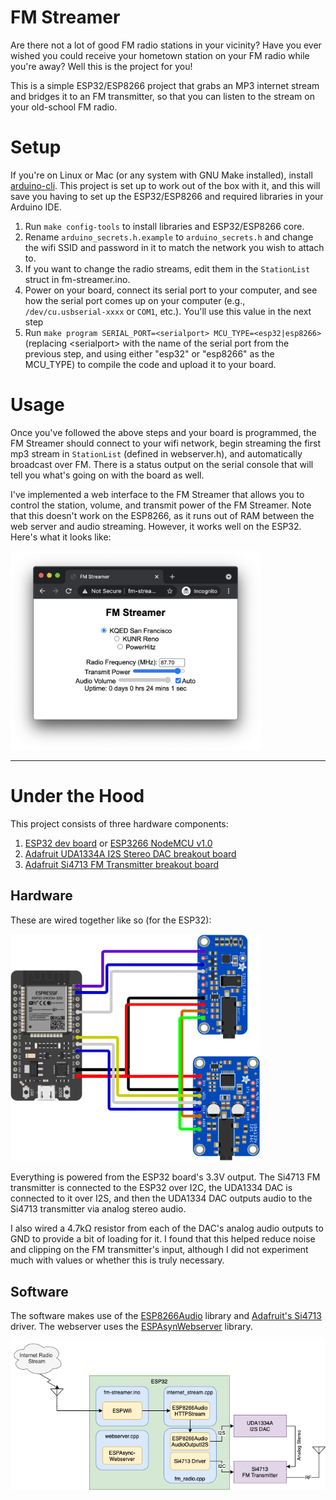 # FM Streamer
Are there not a lot of good FM radio stations in your vicinity? Have you ever wished you could receive your hometown station on your FM radio while you're away? Well this is the project for you!

This is a simple ESP32/ESP8266 project that grabs an MP3 internet stream and bridges it to an FM transmitter, so that you can listen to the stream on your old-school FM radio.

# Setup
If you're on Linux or Mac (or any system with GNU Make installed), install [arduino-cli](https://github.com/arduino/arduino-cli). This project is set up to work out of the box with it, and this will save you having to set up the ESP32/ESP8266 and required libraries in your Arduino IDE.

1. Run `make config-tools` to install libraries and ESP32/ESP8266 core.
1. Rename `arduino_secrets.h.example` to `arduino_secrets.h` and change the wifi SSID and password in it to match the network you wish to attach to.
1. If you want to change the radio streams, edit them in the `StationList` struct in fm-streamer.ino.
1. Power on your board, connect its serial port to your computer, and see how the serial port comes up on your computer (e.g., `/dev/cu.usbserial-xxxx` or `COM1`, etc.). You'll use this value in the next step
1. Run `make program SERIAL_PORT=<serialport> MCU_TYPE=<esp32|esp8266>` (replacing \<serialport\> with the name of the serial port from the previous step, and using either "esp32" or "esp8266" as the MCU_TYPE) to compile the code and upload it to your board.

# Usage
Once you've followed the above steps and your board is programmed, the FM Streamer should connect to your wifi network, begin streaming the first mp3 stream in `StationList` (defined in webserver.h), and automatically broadcast over FM. There is a status output on the serial console that will tell you what's going on with the board as well.

I've implemented a web interface to the FM Streamer that allows you to control the station, volume, and transmit power of the FM Streamer. Note that this doesn't work on the ESP8266, as it runs out of RAM between the web server and audio streaming. However, it works well on the ESP32. Here's what it looks like:

<img src="./docs/webpage.png" width="400" />

---

# Under the Hood
This project consists of three hardware components:
1. [ESP32 dev board](https://www.amazon.com/dp/B08D5ZD528) or [ESP3266 NodeMCU v1.0](https://www.amazon.com/gp/product/B010O1G1ES/)
1. [Adafruit UDA1334A I2S Stereo DAC breakout board](https://www.adafruit.com/product/3678)
1. [Adafruit Si4713 FM Transmitter breakout board](https://www.adafruit.com/product/1958)

## Hardware
These are wired together like so (for the ESP32):

<img src="./docs/hardware-wiring.png" width="400" />

Everything is powered from the ESP32 board's 3.3V output. The Si4713 FM transmitter is connected to the ESP32 over I2C, the UDA1334 DAC is connected to it over I2S, and then the UDA1334 DAC outputs audio to the Si4713 transmitter via analog stereo audio.

I also wired a 4.7kΩ resistor from each of the DAC's analog audio outputs to GND to provide a bit of loading for it. I found that this helped reduce noise and clipping on the FM transmitter's input, although I did not experiment much with values or whether this is truly necessary.

## Software
The software makes use of the [ESP8266Audio](https://github.com/earlephilhower/ESP8266Audio) library and [Adafruit's Si4713](https://github.com/adafruit/Adafruit-Si4713-Library) driver. The webserver uses the [ESPAsynWebserver](https://github.com/me-no-dev/ESPAsyncWebServer/) library.

<img src="./docs/software-diagram.png" width="600" />

